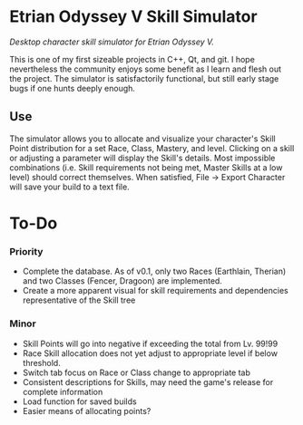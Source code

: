 # Etrian Odyssey V Skill Simulator
_Desktop character skill simulator for Etrian Odyssey V._ 

This is one of my first sizeable projects in C++, Qt, and git. I hope nevertheless the community enjoys some benefit as I learn and flesh out the project. The simulator is satisfactorily functional, but still early stage bugs if one hunts deeply enough.

## Use
The simulator allows you to allocate and visualize your character's Skill Point distribution for a set Race, Class, Mastery, and level. Clicking on a skill or adjusting a parameter will display the Skill's details. Most impossible combinations (i.e. Skill requirements not being met, Master Skills at a low level) should correct themselves. When satisfied, File -> Export Character will save your build to a text file.

# To-Do
### Priority
* Complete the database. As of v0.1, only two Races (Earthlain, Therian) and two Classes (Fencer, Dragoon) are implemented.
* Create a more apparent visual for skill requirements and dependencies representative of the Skill tree

### Minor
* Skill Points will go into negative if exceeding the total from Lv. 99!99
* Race Skill allocation does not yet adjust to appropriate level if below threshold.
* Switch tab focus on Race or Class change to appropriate tab
* Consistent descriptions for Skills, may need the game's release for complete information
* Load function for saved builds
* Easier means of allocating points?

